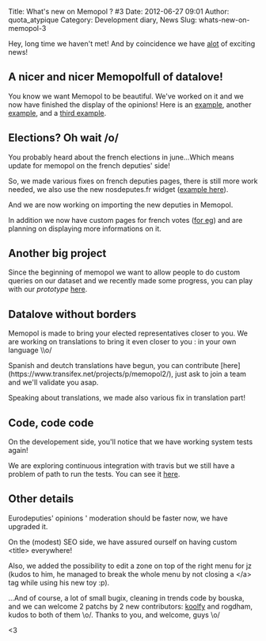 Title: What's new on Memopol ? #3
Date: 2012-06-27 09:01
Author: quota_atypique
Category: Development diary, News
Slug: whats-new-on-memopol-3

Hey, long time we haven't met! And by coincidence we have
[alot](http://4.bp.blogspot.com/_D_Z-D2tzi14/S8TRIo4br3I/AAAAAAAACv4/Zh7_GcMlRKo/s1600/ALOT.png)
of exciting news!

A nicer and nicer Memopol**full of datalove!**
----------------------------------------------

You know we want Memopol to be beautiful. We've worked on it and we now
have finished the display of the opinions! Here is an
[example](https://memopol.lqdn.fr/europe/parliament/opinion/4009/),
another
[example](https://memopol.lqdn.fr/europe/parliament/opinion/3949/), and
a [third
example](https://memopol.lqdn.fr/europe/parliament/opinion/3977/).

Elections? Oh wait /o/
----------------------

You probably heard about the french elections in june…Which means update
for memopol on the french deputies' side!

So, we made various fixes on french deputies pages, there is still more
work needed, we also use the new nosdeputes.fr widget ([example
here](https://memopol.lqdn.fr/france/assemblee/depute/PatriciaAdam/)).

And we are now working on importing the new deputies in Memopol.

In addition we now have custom pages for french votes ([for
eg](https://memopol.lqdn.fr/france/assemblee/vote/Vote_final_loi_Hadopi/))
and are planning on displaying more informations on it.

Another big project
-------------------

Since the beginning of memopol we want to allow people to do custom
queries on our dataset and we recently made some progress, you can play
with our *prototype*
[here](https://memopol.lqdn.fr/europe/parliament/query/).

Datalove without borders
------------------------

<div id="magicdomid86">
Memopol is made to bring your elected representatives closer to you. We
are working on translations to bring it even closer to you : in your own
language \\o/

</p>
Spanish and deutch translations have begun, you can contribute
[here](https://www.transifex.net/projects/p/memopol2/), just ask to join
a team and we'll validate you asap.

Speaking about translations, we made also various fix in translation
part!

Code, code code
---------------

On the developement side, you'll notice that we have working system
tests again!

We are exploring continuous integration with travis but we still have a
problem of path to run the tests. You can see it
[here](http://travis-ci.org/#/Psycojoker/memopol2).

Other details
-------------

Eurodeputies' opinions ' moderation should be faster now, we have
upgraded it.

On the (modest) SEO side, we have assured ourself on having custom
\<title\> everywhere!

Also, we added the possibility to edit a zone on top of the right menu
for jz (kudos to him, he managed to break the whole menu by not closing
a \</a\> tag while using his new toy :p).

…And of course, a lot of small bugix, cleaning in trends code by bouska,
and we can welcome 2 patchs by 2 new contributors:
[koolfy](http://koolfy.be/) and rogdham, kudos to both of them \\o/.
Thanks to you, and welcome, guys \\o/

\<3

</div>

